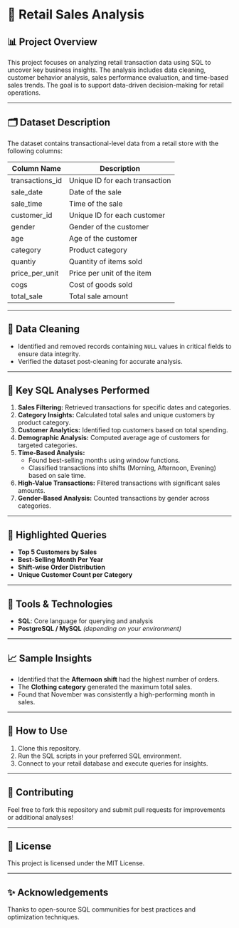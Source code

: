 # 🛒 Retail Sales Analysis

## 📊 Project Overview
This project focuses on analyzing retail transaction data using SQL to uncover key business insights. The analysis includes data cleaning, customer behavior analysis, sales performance evaluation, and time-based sales trends. The goal is to support data-driven decision-making for retail operations.

---

## 🗂️ Dataset Description
The dataset contains transactional-level data from a retail store with the following columns:

| Column Name     | Description                          |
|-----------------|--------------------------------------|
| transactions_id | Unique ID for each transaction       |
| sale_date       | Date of the sale                     |
| sale_time       | Time of the sale                     |
| customer_id     | Unique ID for each customer          |
| gender          | Gender of the customer               |
| age             | Age of the customer                  |
| category        | Product category                     |
| quantiy         | Quantity of items sold               |
| price_per_unit  | Price per unit of the item           |
| cogs            | Cost of goods sold                   |
| total_sale      | Total sale amount                    |

---

## 🧹 Data Cleaning
- Identified and removed records containing `NULL` values in critical fields to ensure data integrity.
- Verified the dataset post-cleaning for accurate analysis.

---

## 📌 Key SQL Analyses Performed
1. **Sales Filtering:** Retrieved transactions for specific dates and categories.
2. **Category Insights:** Calculated total sales and unique customers by product category.
3. **Customer Analytics:** Identified top customers based on total spending.
4. **Demographic Analysis:** Computed average age of customers for targeted categories.
5. **Time-Based Analysis:**
   - Found best-selling months using window functions.
   - Classified transactions into shifts (Morning, Afternoon, Evening) based on sale time.
6. **High-Value Transactions:** Filtered transactions with significant sales amounts.
7. **Gender-Based Analysis:** Counted transactions by gender across categories.

---

## 🚀 Highlighted Queries
- **Top 5 Customers by Sales**
- **Best-Selling Month Per Year**
- **Shift-wise Order Distribution**
- **Unique Customer Count per Category**

---

## 📅 Tools & Technologies
- **SQL**: Core language for querying and analysis
- **PostgreSQL / MySQL** *(depending on your environment)*

---

## 📈 Sample Insights
- Identified that the **Afternoon shift** had the highest number of orders.
- The **Clothing category** generated the maximum total sales.
- Found that November was consistently a high-performing month in sales.

---

## 📂 How to Use
1. Clone this repository.
2. Run the SQL scripts in your preferred SQL environment.
3. Connect to your retail database and execute queries for insights.

---

## 🤝 Contributing
Feel free to fork this repository and submit pull requests for improvements or additional analyses!

---

## 📄 License
This project is licensed under the MIT License.

---

## ✨ Acknowledgements
Thanks to open-source SQL communities for best practices and optimization techniques.
